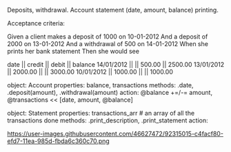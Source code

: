 Deposits, withdrawal.
Account statement (date, amount, balance) printing.

Acceptance criteria:


Given a client makes a deposit of 1000 on 10-01-2012
And a deposit of 2000 on 13-01-2012
And a withdrawal of 500 on 14-01-2012
When she prints her bank statement
Then she would see


date || credit || debit || balance
14/01/2012 || || 500.00 || 2500.00
13/01/2012 || 2000.00 || || 3000.00
10/01/2012 || 1000.00 || || 1000.00




object: Account
properties: balance, transactions
methods: .date, .deposit(amount), .withdrawal(amount)
action: @balance +=/-= amount, @transactions << [date, amount, @balance]

object: Statement
properties: transactions_arr # an array of all the transactions done
methods: .print_description, .print_statement
action: 



https://user-images.githubusercontent.com/46627472/92315015-c4facf80-efd7-11ea-985d-fbda6c360c70.png

